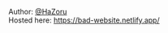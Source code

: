 Author: [@HaZoru](https://github.com/HaZoru)                                                                                                                       
Hosted here: https://bad-website.netlify.app/
